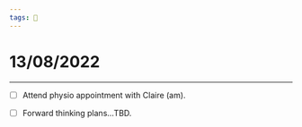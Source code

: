 ```yaml
---
tags: 📆
---
```


# 13/08/2022
---

- [ ] Attend physio appointment with Claire (am).
- [ ] Forward thinking plans...TBD.


